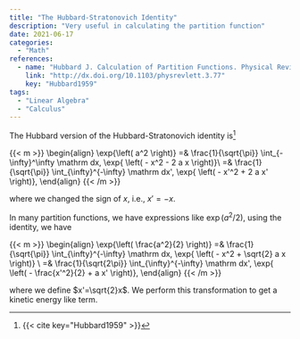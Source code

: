 ```yaml
---
title: "The Hubbard-Stratonovich Identity"
description: "Very useful in calculating the partition function"
date: 2021-06-17
categories:
  - "Math"
references:
  - name: "Hubbard J. Calculation of Partition Functions. Physical Review Letters. 1959. pp. 77–78. doi:10.1103/physrevlett.3.77"
    link: "http://dx.doi.org/10.1103/physrevlett.3.77"
    key: "Hubbard1959"
tags:
  - "Linear Algebra"
  - "Calculus"
---
```



The Hubbard version of the Hubbard-Stratonovich identity is[^Hubbard1959]

{{< m >}}
\begin{align}
\exp{\left( a^2 \right)} =& \frac{1}{\sqrt{\pi}} \int_{-\infty}^\infty \mathrm dx\, \exp{ \left( - x^2 - 2 a x \right)}\\
 =& \frac{1}{\sqrt{\pi}} \int_{\infty}^{-\infty} \mathrm dx'\, \exp{ \left( - x'^2 + 2 a x' \right)},
\end{align}
{{< /m >}}

where we changed the sign of $x$, i.e., $x' = -x$.

In many partition functions, we have expressions like $\exp{\left( a^2/2\right)}$, using the identity, we have

{{< m >}}
\begin{align}
\exp{\left( \frac{a^2}{2} \right)} =& \frac{1}{\sqrt{\pi}} \int_{\infty}^{-\infty} \mathrm dx\, \exp{ \left( - x^2 + \sqrt{2} a x \right)} \\
=& \frac{1}{\sqrt{2\pi}} \int_{\infty}^{-\infty} \mathrm dx'\, \exp{ \left( - \frac{x'^2}{2} +  a x' \right)},
\end{align}
{{< /m >}}

where we define $x'=\sqrt{2}x$. We perform this transformation to get a kinetic energy like term.



[^Hubbard1959]: {{< cite key="Hubbard1959" >}}